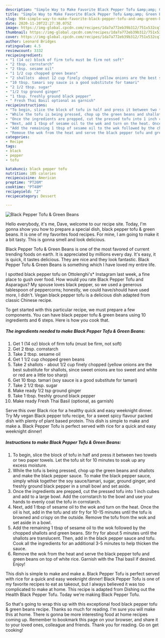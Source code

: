 ```yaml
---
description: "Simple Way to Make Favorite Black Pepper Tofu &amp;amp; Green Beans"
title: "Simple Way to Make Favorite Black Pepper Tofu &amp;amp; Green Beans"
slug: 994-simple-way-to-make-favorite-black-pepper-tofu-and-amp-green-beans
date: 2020-11-20T22:27:30.075Z
image: https://img-global.cpcdn.com/recipes/1da7a772eb39b312/751x532cq70/black-pepper-tofu-green-beans-recipe-main-photo.jpg
thumbnail: https://img-global.cpcdn.com/recipes/1da7a772eb39b312/751x532cq70/black-pepper-tofu-green-beans-recipe-main-photo.jpg
cover: https://img-global.cpcdn.com/recipes/1da7a772eb39b312/751x532cq70/black-pepper-tofu-green-beans-recipe-main-photo.jpg
author: Leonard Bridges
ratingvalue: 4.5
reviewcount: 3332
recipeingredient:
- "1 (14 oz) block of firm tofu must be firm not soft"
- "2 tbsp. cornstarch"
- "2 tbsp. sesame oil"
- "1 1/2 cup chopped green beans"
- "2 shallots  about 12 cup finely chopped yellow onions are the best substitute for shallots since sweet onions are too sweet and white or red are a little too sharp"
- "10 tbsp. tamari soy sauce is a good substitute for tamari"
- "2 1/2 tbsp. sugar"
- "1/2 tsp ground ginger"
- "1 tbsp. freshly ground black pepper"
- " Fresh Thai Basil optional as garnish"
recipeinstructions:
- "To begin, slice the block of tofu in half and press it between two towels or two paper towels. Let the tofu sit for 10 minutes to soak up any excess moisture."
- "While the tofu is being pressed, chop up the green beans and shallots and make the black pepper sauce. To make the black pepper sauce, simply whisk together the soy sauce/tamari, sugar, ground ginger, and freshly ground black pepper in a small bowl and set aside."
- "Once the ingredients are prepped, cut the pressed tofu into 1 inch cubes and add to a large bowl. Add the cornstarch to the bowl and use your hands to evenly coat the tofu in cornstarch."
- "Next, add 1 tbsp of sesame oil to the wok and turn on the heat. Once the oil is hot, add in the tofu and stir fry for 10-15 minutes until the tofu is browned and crispy on the outside. Remove the tofu from the wok and set aside in a bowl."
- "Add the remaining 1 tbsp of sesame oil to the wok followed by the chopped shallots and green beans. Stir fry for about 5 minutes until the shallots are translucent. Then, add in the black pepper sauce and tofu. Cook all the ingredients for an additional 3-5 minutes to help thicken the sauce."
- "Remove the wok from the heat and serve the black pepper tofu and green beans on top of white rice. Garnish with the Thai basil if desired. Enjoy!"
categories:
- Recipe
tags:
- black
- pepper
- tofu

katakunci: black pepper tofu 
nutrition: 105 calories
recipecuisine: American
preptime: "PT26M"
cooktime: "PT48M"
recipeyield: "2"
recipecategory: Dessert

---
```



![Black Pepper Tofu &amp; Green Beans](https://img-global.cpcdn.com/recipes/1da7a772eb39b312/751x532cq70/black-pepper-tofu-green-beans-recipe-main-photo.jpg)

Hello everybody, it's me, Dave, welcome to our recipe site. Today, I'm gonna show you how to prepare a special dish, black pepper tofu &amp; green beans. It is one of my favorites food recipes. For mine, I am going to make it a bit tasty. This is gonna smell and look delicious.

Black Pepper Tofu &amp; Green Beans is one of the most favored of current trending foods on earth. It is appreciated by millions every day. It's easy, it is quick, it tastes delicious. They are nice and they look fantastic. Black Pepper Tofu &amp; Green Beans is something which I have loved my entire life.

I spotted black pepper tofu on Ottolenghi&#39;s* Instagram last week, a fine place to gush over food. How would you rate Black Pepper Tofu and Asparagus? My spouse loves black pepper, so we used a generous tablespoon of peppercorns; honestly, we could have/should have used more, I didn&#39;t. Vegan black pepper tofu is a delicious dish adapted from classic Chinese recipe.


To get started with this particular recipe, we must prepare a few components. You can have black pepper tofu &amp; green beans using 10 ingredients and 6 steps. Here is how you cook that.

<!--inarticleads1-->

##### The ingredients needed to make Black Pepper Tofu &amp; Green Beans:

1. Get 1 (14 oz) block of firm tofu (must be firm, not soft)
1. Get 2 tbsp. cornstarch
1. Take 2 tbsp. sesame oil
1. Get 1 1/2 cup chopped green beans
1. Take 2 shallots - about 1/2 cup finely chopped (yellow onions are the best substitute for shallots, since sweet onions are too sweet and white or red are a little too sharp)
1. Get 10 tbsp. tamari (soy sauce is a good substitute for tamari)
1. Take 2 1/2 tbsp. sugar
1. Make ready 1/2 tsp ground ginger
1. Take 1 tbsp. freshly ground black pepper
1. Make ready  Fresh Thai Basil (optional, as garnish)


Serve this over Black rice for a healthy quick and easy weeknight dinner. Try My vegan Black pepper tofu recipe, for a sweet spicy flavour packed dish with plenty of plant based protein. This dish is simple to make and make a. Black Pepper Tofu is perfect served with rice for a quick and easy weeknight dinner! 

<!--inarticleads2-->

##### Instructions to make Black Pepper Tofu &amp; Green Beans:

1. To begin, slice the block of tofu in half and press it between two towels or two paper towels. Let the tofu sit for 10 minutes to soak up any excess moisture.
1. While the tofu is being pressed, chop up the green beans and shallots and make the black pepper sauce. To make the black pepper sauce, simply whisk together the soy sauce/tamari, sugar, ground ginger, and freshly ground black pepper in a small bowl and set aside.
1. Once the ingredients are prepped, cut the pressed tofu into 1 inch cubes and add to a large bowl. Add the cornstarch to the bowl and use your hands to evenly coat the tofu in cornstarch.
1. Next, add 1 tbsp of sesame oil to the wok and turn on the heat. Once the oil is hot, add in the tofu and stir fry for 10-15 minutes until the tofu is browned and crispy on the outside. Remove the tofu from the wok and set aside in a bowl.
1. Add the remaining 1 tbsp of sesame oil to the wok followed by the chopped shallots and green beans. Stir fry for about 5 minutes until the shallots are translucent. Then, add in the black pepper sauce and tofu. Cook all the ingredients for an additional 3-5 minutes to help thicken the sauce.
1. Remove the wok from the heat and serve the black pepper tofu and green beans on top of white rice. Garnish with the Thai basil if desired. Enjoy!


This dish is simple to make and make a. Black Pepper Tofu is perfect served with rice for a quick and easy weeknight dinner! Black Pepper Tofu is one of my favorite recipes to eat as takeout, but I always believed it was too complicated to make at home. This recipe is adapted from Dishing out the Health Black Pepper Tofu. Today we&#39;re making Black Pepper Tofu. 

So that's going to wrap this up with this exceptional food black pepper tofu &amp; green beans recipe. Thanks so much for reading. I'm sure you will make this at home. There is gonna be more interesting food at home recipes coming up. Remember to bookmark this page on your browser, and share it to your loved ones, colleague and friends. Thank you for reading. Go on get cooking!
